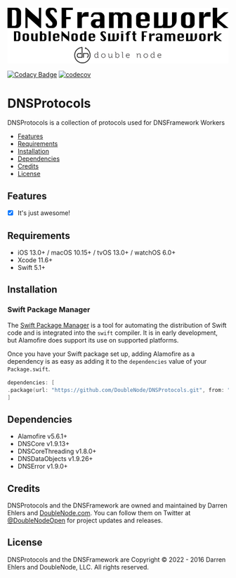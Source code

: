 ![DoubleNode Swift Framework](https://github.com/DoubleNode/DNSProtocols/raw/master/DNSFrameworkLogo.png)

[![Codacy Badge](https://api.codacy.com/project/badge/Grade/66155d65c6ae4425adcc377c40df58f9)](https://www.codacy.com?utm_source=github.com&amp;utm_medium=referral&amp;utm_content=DoubleNode/DNSProtocols&amp;utm_campaign=Badge_Grade)
[![codecov](https://codecov.io/gh/DoubleNode/DNSProtocols/branch/master/graph/badge.svg?token=lxmEQWUevx)](https://codecov.io/gh/DoubleNode/DNSProtocols)

# DNSProtocols

DNSProtocols is a collection of protocols used for DNSFramework Workers

-   [Features](#features)
-   [Requirements](#requirements)
-   [Installation](#installation)
-   [Dependencies](#dependencies)
-   [Credits](#credits)
-   [License](#license)

## Features

-   [x] It's just awesome!

## Requirements

-   iOS 13.0+ / macOS 10.15+ / tvOS 13.0+ / watchOS 6.0+
-   Xcode 11.6+
-   Swift 5.1+

## Installation

### Swift Package Manager

The [Swift Package Manager](https://swift.org/package-manager/) is a tool for automating the distribution of Swift code and is integrated into the `swift` compiler. It is in early development, but Alamofire does support its use on supported platforms.

Once you have your Swift package set up, adding Alamofire as a dependency is as easy as adding it to the `dependencies` value of your `Package.swift`.

```swift
dependencies: [
.package(url: "https://github.com/DoubleNode/DNSProtocols.git", from: "1.9.67")
]
```

## Dependencies

-   Alamofire v5.6.1+
-   DNSCore v1.9.13+
-   DNSCoreThreading v1.8.0+
-   DNSDataObjects v1.9.26+
-   DNSError v1.9.0+

## Credits

DNSProtocols and the DNSFramework are owned and maintained by Darren Ehlers and [DoubleNode.com](http://doublenode.com). You can follow them on Twitter at [@DoubleNodeOpen](https://twitter.com/DoubleNodeOpen) for project updates and releases.

## License

DNSProtocols and the DNSFramework are Copyright © 2022 - 2016 Darren Ehlers and DoubleNode, LLC. All rights reserved.
